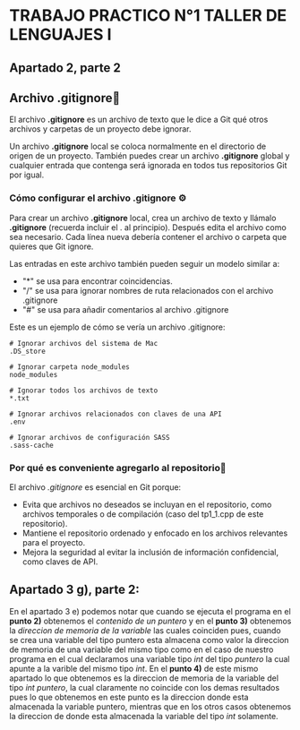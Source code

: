 # TRABAJO PRACTICO N°1 TALLER DE LENGUAJES I

##  Apartado 2, parte 2

## Archivo .gitignore🚫

El archivo **.gitignore** es un archivo de texto que le dice a Git qué otros archivos y carpetas de un proyecto debe ignorar.

Un archivo **.gitignore** local se coloca normalmente en el directorio de origen de un proyecto. También puedes crear un archivo **.gitignore** global y cualquier entrada que contenga será ignorada en todos tus repositorios Git por igual.

### Cómo configurar el archivo .gitignore ⚙️

Para crear un archivo **.gitignore** local, crea un archivo de texto y llámalo **.gitignore** (recuerda incluir el . al principio). Después edita el archivo como sea necesario. Cada línea nueva debería contener el archivo o carpeta que quieres que Git ignore.

Las entradas en este archivo también pueden seguir un modelo similar a:

- "*" se usa para encontrar coincidencias.
- "/" se usa para ignorar nombres de ruta relacionados con el archivo .gitignore
- "#" se usa para añadir comentarios al archivo .gitignore

Este es un ejemplo de cómo se vería un archivo .gitignore:

    # Ignorar archivos del sistema de Mac
    .DS_store

    # Ignorar carpeta node_modules
    node_modules

    # Ignorar todos los archivos de texto
    *.txt

    # Ignorar archivos relacionados con claves de una API
    .env

    # Ignorar archivos de configuración SASS
    .sass-cache
### Por qué es conveniente agregarlo al repositorio📝

El archivo _.gitignore_ es esencial en Git porque:
-   Evita que archivos no deseados se incluyan en el repositorio, como archivos temporales o de compilación (caso del tp1_1.cpp de este repositorio).
-   Mantiene el repositorio ordenado y enfocado en los archivos relevantes para el proyecto.
-   Mejora la seguridad al evitar la inclusión de información confidencial, como claves de API.


## Apartado 3 g), parte 2:

En el apartado 3 e) podemos notar que cuando se ejecuta el programa en el **punto 2)** obtenemos el _contenido de un puntero_ y en el **punto 3)** obtenemos la _direccion de memoria de la variable_ las cuales coinciden pues, cuando se crea una variable del tipo puntero esta almacena como valor la direccion de memoria de una variable del mismo tipo como en el caso de nuestro programa en el cual declaramos una variable tipo _int_ del tipo _puntero_ la cual apunte a la varible del mismo tipo _int_.
En el **punto 4)** de este mismo apartado lo que obtenemos es la direccion de memoria de la variable del tipo _int puntero_, la cual claramente no coincide con los demas resultados pues lo que obtenemos en este punto es la direccion donde esta almacenada la variable puntero, mientras que en los otros casos obtenemos la direccion de donde esta almacenada la variable del tipo _int_ solamente.

